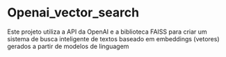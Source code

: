 # Openai_vector_search
Este projeto utiliza a API da OpenAI e a biblioteca FAISS para criar um sistema de busca inteligente de textos baseado em embeddings (vetores) gerados a partir de modelos de linguagem
